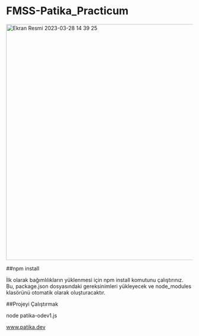 # FMSS-Patika_Practicum

<img width="637" alt="Ekran Resmi 2023-03-28 14 39 25" src="https://user-images.githubusercontent.com/86923236/228229143-190ff2c2-6b50-4635-bdfc-cce554bd6766.png">

##npm install

İlk olarak bağımlılıkların yüklenmesi için npm install komutunu çalıştırınız. Bu, package.json dosyasındaki gereksinimleri yükleyecek ve node_modules klasörünü otomatik olarak oluşturacaktır. 

##Projeyi Çalıştırmak  

node patika-odev1.js

www.patika.dev 
